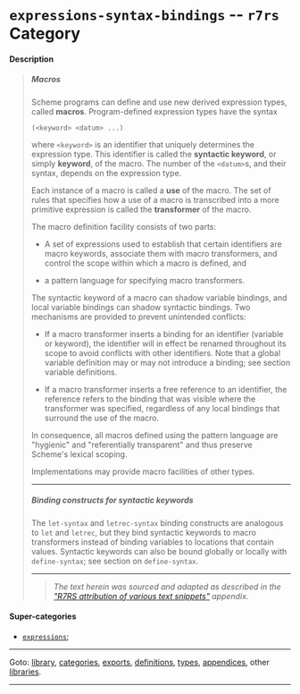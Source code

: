 

<a id='category__r7rs__expressions-syntax-bindings'></a>

# `expressions-syntax-bindings` -- `r7rs` Category


<a id='category__r7rs__expressions-syntax-bindings__description'></a>

#### Description

> ##### Macros
> 
> Scheme programs can define and use new derived expression types,
>  called __macros__.
> Program-defined expression types have the syntax
> ````
> (<keyword> <datum> ...)
> ````
> where `<keyword>` is an identifier that uniquely determines the
> expression type.  This identifier is called the
> __syntactic keyword__, or simply
> __keyword__, of the macro.  The
> number of the `<datum>`s, and their syntax, depends on the
> expression type.
> 
> Each instance of a macro is called a __use__
> of the macro.
> The set of rules that specifies
> how a use of a macro is transcribed into a more primitive expression
> is called the __transformer__
> of the macro.
> 
> The macro definition facility consists of two parts:
> 
>   * A set of expressions used to establish that certain identifiers
> are macro keywords, associate them with macro transformers, and control
> the scope within which a macro is defined, and
> 
>   * a pattern language for specifying macro transformers.
> 
> The syntactic keyword of a macro can shadow variable bindings, and local
> variable bindings can shadow syntactic bindings.
> Two mechanisms are provided to prevent unintended conflicts:
> 
>   * If a macro transformer inserts a binding for an identifier
> (variable or keyword), the identifier will in effect be renamed
> throughout its scope to avoid conflicts with other identifiers.
> Note that a global variable definition may or may not introduce a binding;
> see section variable definitions.
> 
>   * If a macro transformer inserts a free reference to an
> identifier, the reference refers to the binding that was visible
> where the transformer was specified, regardless of any local
> bindings that surround the use of the macro.
> 
> In consequence, all macros
> defined using the pattern language  are "hygienic" and "referentially
> transparent" and thus preserve Scheme's lexical scoping.
> 
> Implementations may provide macro facilities of other types.
> 
> ----
> 
> ##### Binding constructs for syntactic keywords
> 
> The `let-syntax` and `letrec-syntax` binding constructs are
> analogous to `let` and `letrec`, but they bind
> syntactic keywords to macro transformers instead of binding variables
> to locations that contain values.  Syntactic keywords can also be
> bound globally or locally with `define-syntax`;
> see section on `define-syntax`.
> 
> 
> ----
> > *The text herein was sourced and adapted as described in the ["R7RS attribution of various text snippets"](../../r7rs/appendices/attribution.md#appendix__r7rs__attribution) appendix.*


<a id='category__r7rs__expressions-syntax-bindings__super-categories'></a>

#### Super-categories

 * [`expressions`](../../r7rs/categories/expressions.md#category__r7rs__expressions);

----

Goto: [library](../../r7rs/_index.md#library__r7rs), [categories](../../r7rs/categories/_index.md#toc__r7rs__categories), [exports](../../r7rs/exports/_index.md#toc__r7rs__exports), [definitions](../../r7rs/definitions/_index.md#toc__r7rs__definitions), [types](../../r7rs/types/_index.md#toc__r7rs__types), [appendices](../../r7rs/appendices/_index.md#toc__r7rs__appendices), other [libraries](../../_libraries.md#toc__libraries).

----

